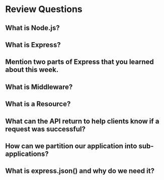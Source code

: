 # Review Questions

## What is Node.js?

## What is Express?

## Mention two parts of Express that you learned about this week.

## What is Middleware?

## What is a Resource?

## What can the API return to help clients know if a request was successful?

## How can we partition our application into sub-applications?

## What is express.json() and why do we need it?

